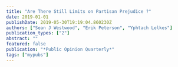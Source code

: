 ```yaml
---
title: "Are There Still Limits on Partisan Prejudice ?"
date: 2019-01-01
publishDate: 2019-05-30T19:19:04.860230Z
authors: ["Sean J Westwood", "Erik Peterson", "Yphtach Lelkes"]
publication_types: ["2"]
abstract: ""
featured: false
publication: "*Public Opinion Quarterly*"
tags: ["mypubs"]
---
```


